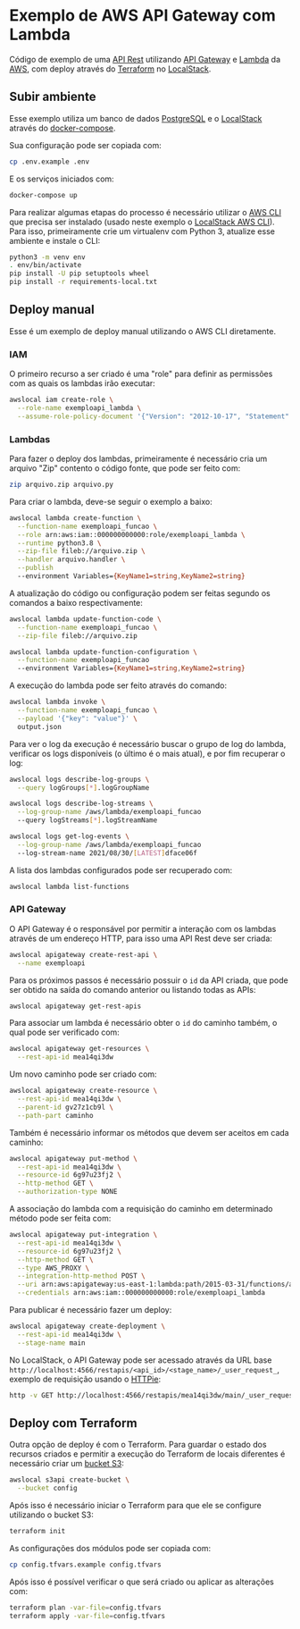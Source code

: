 # Exemplo de AWS API Gateway com Lambda

Código de exemplo de uma [API Rest](https://www.restapitutorial.com/) utilizando [API Gateway](https://docs.aws.amazon.com/apigateway/) e [Lambda](https://docs.aws.amazon.com/lambda/) da [AWS](https://aws.amazon.com/pt/), com deploy através do [Terraform](https://www.terraform.io/) no [LocalStack](https://localstack.cloud/).

## Subir ambiente

Esse exemplo utiliza um banco de dados [PostgreSQL](https://hub.docker.com/_/postgres) e o [LocalStack](https://hub.docker.com/r/localstack/localstack) através do [docker-compose](https://docs.docker.com/compose/).

Sua configuração pode ser copiada com:

```sh
cp .env.example .env
```

E os serviços iniciados com:

```sh
docker-compose up
```

Para realizar algumas etapas do processo é necessário utilizar o [AWS CLI](https://docs.aws.amazon.com/cli/) que precisa ser instalado (usado neste exemplo o [LocalStack AWS CLI](https://github.com/localstack/awscli-local)). Para isso, primeiramente crie um virtualenv com Python 3, atualize esse ambiente e instale o CLI:

```sh
python3 -m venv env
. env/bin/activate
pip install -U pip setuptools wheel
pip install -r requirements-local.txt
```

## Deploy manual

Esse é um exemplo de deploy manual utilizando o AWS CLI diretamente.

### IAM

O primeiro recurso a ser criado é uma "role" para definir as permissões com as quais os lambdas irão executar:

```sh
awslocal iam create-role \
  --role-name exemploapi_lambda \
  --assume-role-policy-document '{"Version": "2012-10-17", "Statement": [{"Effect": "Allow", "Principal": {"Service": ["lambda.amazonaws.com", "apigateway.amazonaws.com"]}, "Action": "sts:AssumeRole"}]}'
```

### Lambdas

Para fazer o deploy dos lambdas, primeiramente é necessário cria um arquivo "Zip" contento o código fonte, que pode ser feito com:

```sh
zip arquivo.zip arquivo.py
```

Para criar o lambda, deve-se seguir o exemplo a baixo:

```sh
awslocal lambda create-function \
  --function-name exemploapi_funcao \
  --role arn:aws:iam::000000000000:role/exemploapi_lambda \
  --runtime python3.8 \
  --zip-file fileb://arquivo.zip \
  --handler arquivo.handler \
  --publish
  --environment Variables={KeyName1=string,KeyName2=string}
```

A atualização do código ou configuração podem ser feitas segundo os comandos a baixo respectivamente:

```sh
awslocal lambda update-function-code \
  --function-name exemploapi_funcao \
  --zip-file fileb://arquivo.zip

awslocal lambda update-function-configuration \
  --function-name exemploapi_funcao
  --environment Variables={KeyName1=string,KeyName2=string}
```

A execução do lambda pode ser feito através do comando:

```sh
awslocal lambda invoke \
  --function-name exemploapi_funcao \
  --payload '{"key": "value"}' \
  output.json
```

Para ver o log da execução é necessário buscar o grupo de log do lambda, verificar os logs disponíveis (o último é o mais atual), e por fim recuperar o log:

```sh
awslocal logs describe-log-groups \
  --query logGroups[*].logGroupName

awslocal logs describe-log-streams \
  --log-group-name /aws/lambda/exemploapi_funcao
  --query logStreams[*].logStreamName

awslocal logs get-log-events \
  --log-group-name /aws/lambda/exemploapi_funcao
  --log-stream-name 2021/08/30/[LATEST]dface06f
```

A lista dos lambdas configurados pode ser recuperado com:

```sh
awslocal lambda list-functions
```

### API Gateway

O API Gateway é o responsável por permitir a interação com os lambdas através de um endereço HTTP, para isso uma API Rest deve ser criada:

```sh
awslocal apigateway create-rest-api \
  --name exemploapi
```

Para os próximos passos é necessário possuir o `id` da API criada, que pode ser obtido na saída do comando anterior ou listando todas as APIs:

```sh
awslocal apigateway get-rest-apis
```

Para associar um lambda é necessário obter o `id` do caminho também, o qual pode ser verificado com:

```sh
awslocal apigateway get-resources \
  --rest-api-id mea14qi3dw
```

Um novo caminho pode ser criado com:

```sh
awslocal apigateway create-resource \
  --rest-api-id mea14qi3dw \
  --parent-id gv27z1cb9l \
  --path-part caminho
```

Também é necessário informar os métodos que devem ser aceitos em cada caminho:

```sh
awslocal apigateway put-method \
  --rest-api-id mea14qi3dw \
  --resource-id 6g97u23fj2 \
  --http-method GET \
  --authorization-type NONE
```

A associação do lambda com a requisição do caminho em determinado método pode ser feita com:

```sh
awslocal apigateway put-integration \
  --rest-api-id mea14qi3dw \
  --resource-id 6g97u23fj2 \
  --http-method GET \
  --type AWS_PROXY \
  --integration-http-method POST \
  --uri arn:aws:apigateway:us-east-1:lambda:path/2015-03-31/functions/arn:aws:lambda:us-east-1:000000000000:function:exemploapi_funcao \
  --credentials arn:aws:iam::000000000000:role/exemploapi_lambda
```

Para publicar é necessário fazer um deploy:

```sh
awslocal apigateway create-deployment \
  --rest-api-id mea14qi3dw \
  --stage-name main
```

No LocalStack, o API Gateway pode ser acessado através da URL base `http://localhost:4566/restapis/<api_id>/<stage_name>/_user_request_`, exemplo de requisição usando o [HTTPie](https://httpie.io/):

```sh
http -v GET http://localhost:4566/restapis/mea14qi3dw/main/_user_request_/caminho
```

## Deploy com Terraform

Outra opção de deploy é com o Terraform. Para guardar o estado dos recursos criados e permitir a execução do Terraform de locais diferentes é necessário criar um [bucket S3](https://docs.aws.amazon.com/s3/):

```sh
awslocal s3api create-bucket \
  --bucket config
```

Após isso é necessário iniciar o Terraform para que ele se configure utilizando o bucket S3:

```sh
terraform init
```

As configurações dos módulos pode ser copiada com:

```sh
cp config.tfvars.example config.tfvars
```

Após isso é possível verificar o que será criado ou aplicar as alterações com:

```sh
terraform plan -var-file=config.tfvars
terraform apply -var-file=config.tfvars
```
